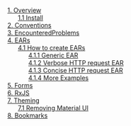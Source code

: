 [1. Overview](/madog/Overview/readme.md#overview)<br>
&nbsp;&nbsp;&nbsp;&nbsp;&nbsp;&nbsp;[1.1 Install](/madog/Overview/readme.md#install)<br>
[2. Conventions](/madog/Conventions/readme.md#conventions)<br>
[3. EncounteredProblems](/madog/EncounteredProblems/readme.md#encounteredproblems)<br>
[4. EARs](/madog/EARs/readme.md#ears)<br>
&nbsp;&nbsp;&nbsp;&nbsp;&nbsp;&nbsp;[4.1 How to create EARs](/madog/EARs/readme.md#how-to-create-ears)<br>
&nbsp;&nbsp;&nbsp;&nbsp;&nbsp;&nbsp;&nbsp;&nbsp;&nbsp;&nbsp;&nbsp;&nbsp;[4.1.1 Generic EAR](/madog/EARs/readme.md#generic-ear)<br>
&nbsp;&nbsp;&nbsp;&nbsp;&nbsp;&nbsp;&nbsp;&nbsp;&nbsp;&nbsp;&nbsp;&nbsp;[4.1.2 Verbose HTTP request EAR](/madog/EARs/readme.md#verbose-http-request-ear)<br>
&nbsp;&nbsp;&nbsp;&nbsp;&nbsp;&nbsp;&nbsp;&nbsp;&nbsp;&nbsp;&nbsp;&nbsp;[4.1.3 Concise HTTP request EAR](/madog/EARs/readme.md#concise-http-request-ear)<br>
&nbsp;&nbsp;&nbsp;&nbsp;&nbsp;&nbsp;&nbsp;&nbsp;&nbsp;&nbsp;&nbsp;&nbsp;[4.1.4 More Examples](/madog/EARs/readme.md#more-examples)<br>
[5. Forms](/madog/Forms/readme.md#forms)<br>
[6. RxJS](/madog/RxJS/readme.md#rxjs)<br>
[7. Theming](/madog/Theming/readme.md#theming)<br>
&nbsp;&nbsp;&nbsp;&nbsp;&nbsp;&nbsp;[7.1 Removing Material UI](/madog/Theming/readme.md#removing-material-ui)<br>
[8. Bookmarks](/madog/Bookmarks/readme.md#bookmarks)<br>

 

